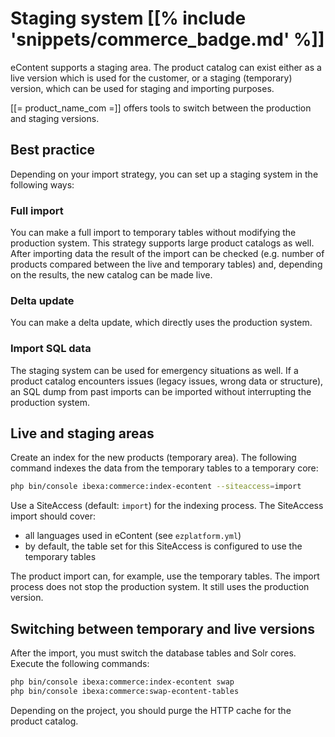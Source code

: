 # Staging system [[% include 'snippets/commerce_badge.md' %]]

eContent supports a staging area. The product catalog can exist either as a live version which is used for the customer, or a staging (temporary) version, which can be used for staging and importing purposes.

[[= product_name_com =]] offers tools to switch between the production and staging versions. 

## Best practice

Depending on your import strategy, you can set up a staging system in the following ways:

### Full import

You can make a full import to temporary tables without modifying the production system.
This strategy supports large product catalogs as well.
After importing data the result of the import can be checked (e.g. number of products compared between the live and temporary tables)
and, depending on the results, the new catalog can be made live.

### Delta update

You can make a delta update, which directly uses the production system.

### Import SQL data

The staging system can be used for emergency situations as well.
If a product catalog encounters issues (legacy issues, wrong data or structure),
an SQL dump from past imports can be imported without interrupting the production system.

## Live and staging areas

Create an index for the new products (temporary area). The following command indexes the data from the temporary tables to a temporary core:

``` bash
php bin/console ibexa:commerce:index-econtent --siteaccess=import
```

Use a SiteAccess (default: `import`) for the indexing process. The SiteAccess import should cover:

- all languages used in eContent (see `ezplatform.yml`)
- by default, the table set for this SiteAccess is configured to use the temporary tables

The product import can, for example, use the temporary tables. The import process does not stop the production system. It still uses the production version. 

## Switching between temporary and live versions

After the import, you must switch the database tables and Solr cores. Execute the following commands:

``` bash
php bin/console ibexa:commerce:index-econtent swap
php bin/console ibexa:commerce:swap-econtent-tables
```

Depending on the project, you should purge the HTTP cache for the product catalog.
